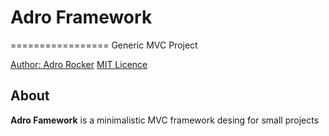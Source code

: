 # Adro Framework
=================
Generic MVC Project


[Author: Adro Rocker](https://github.com/adrorocker)
[MIT Licence](https://github.com/adrorocker/adrofw/blob/master/LICENSE.md)

## About

**Adro Famework** is a minimalistic MVC framework desing for small projects